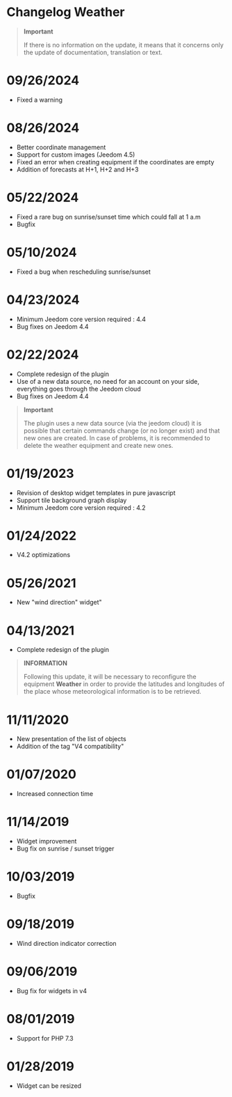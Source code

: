 # Changelog Weather

>**Important**
>
>If there is no information on the update, it means that it concerns only the update of documentation, translation or text.

# 09/26/2024

- Fixed a warning

# 08/26/2024

- Better coordinate management
- Support for custom images (Jeedom 4.5)
- Fixed an error when creating equipment if the coordinates are empty
- Addition of forecasts at H+1, H+2 and H+3

# 05/22/2024

- Fixed a rare bug on sunrise/sunset time which could fall at 1 a.m
- Bugfix

# 05/10/2024

- Fixed a bug when rescheduling sunrise/sunset

# 04/23/2024

- Minimum Jeedom core version required : 4.4
- Bug fixes on Jeedom 4.4

# 02/22/2024

- Complete redesign of the plugin
- Use of a new data source, no need for an account on your side, everything goes through the Jeedom cloud
- Bug fixes on Jeedom 4.4

>**Important**
>
>The plugin uses a new data source (via the jeedom cloud) it is possible that certain commands change (or no longer exist) and that new ones are created. In case of problems, it is recommended to delete the weather equipment and create new ones.

# 01/19/2023

- Revision of desktop widget templates in pure javascript
- Support tile background graph display
- Minimum Jeedom core version required : 4.2

# 01/24/2022

- V4.2 optimizations

# 05/26/2021

- New "wind direction" widget"

# 04/13/2021

- Complete redesign of the plugin

>**INFORMATION**
>
>Following this update, it will be necessary to reconfigure the equipment **Weather** in order to provide the latitudes and longitudes of the place whose meteorological information is to be retrieved.

# 11/11/2020

- New presentation of the list of objects
- Addition of the tag "V4 compatibility"

# 01/07/2020

- Increased connection time

# 11/14/2019

- Widget improvement
- Bug fix on sunrise / sunset trigger

# 10/03/2019

- Bugfix

# 09/18/2019

- Wind direction indicator correction

# 09/06/2019

- Bug fix for widgets in v4

# 08/01/2019

- Support for PHP 7.3

# 01/28/2019

- Widget can be resized
